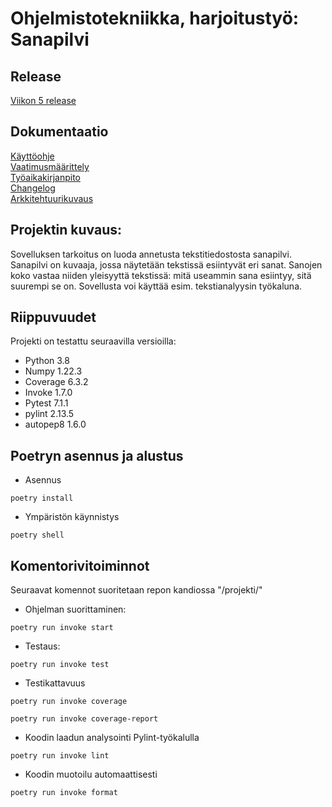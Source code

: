 # Ohjelmistotekniikka, harjoitustyö: Sanapilvi

## Release
[Viikon 5 release](https://github.com/martinmkp/ot-harjoitustyo/releases/tag/viikko_5)

## Dokumentaatio
[Käyttöohje](https://github.com/martinmkp/ot-harjoitustyo/blob/main/projekti/dokumentaatio/kayttoohje.md)
<br />
[Vaatimusmäärittely](https://github.com/martinmkp/ot-harjoitustyo/blob/main/projekti/dokumentaatio/vaatimusmaarittely.md)
<br />
[Työaikakirjanpito](https://github.com/martinmkp/ot-harjoitustyo/blob/main/projekti/dokumentaatio/tyoaikakirjanpito.md)
<br />
[Changelog](https://github.com/martinmkp/ot-harjoitustyo/blob/main/projekti/dokumentaatio/changelog.md)
<br />
[Arkkitehtuurikuvaus](https://github.com/martinmkp/ot-harjoitustyo/blob/main/projekti/dokumentaatio/arkkitehtuuri.md)


## Projektin kuvaus:
Sovelluksen tarkoitus on luoda annetusta tekstitiedostosta sanapilvi.
Sanapilvi on kuvaaja, jossa näytetään tekstissä esiintyvät eri sanat.
Sanojen koko vastaa niiden yleisyyttä tekstissä: mitä useammin sana esiintyy,
sitä suurempi se on. Sovellusta voi käyttää esim. tekstianalyysin työkaluna.

## Riippuvuudet
Projekti on testattu seuraavilla versioilla:
* Python 3.8
* Numpy 1.22.3
* Coverage 6.3.2
* Invoke 1.7.0
* Pytest 7.1.1
* pylint 2.13.5
* autopep8 1.6.0

## Poetryn asennus ja alustus
* Asennus
```
poetry install
```
* Ympäristön käynnistys
```
poetry shell
```

## Komentorivitoiminnot
Seuraavat komennot suoritetaan repon kandiossa "/projekti/"
* Ohjelman suorittaminen:
```
poetry run invoke start
```
* Testaus:
```
poetry run invoke test
```
* Testikattavuus
```
poetry run invoke coverage
```
```
poetry run invoke coverage-report
```
* Koodin laadun analysointi Pylint-työkalulla
```
poetry run invoke lint
```
* Koodin muotoilu automaattisesti
```
poetry run invoke format
```

